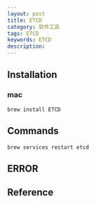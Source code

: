 ```yaml
---
layout: post
title: ETCD
category: 软件工具
tags: ETCD
keywords: ETCD
description: 
---
```




## Installation

### mac

```
brew install ETCD
```

## Commands


```
brew services restart etcd
```

## ERROR

## Reference
